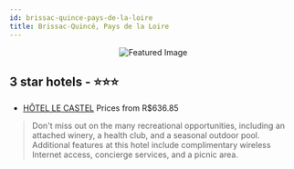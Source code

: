 ```yaml
---
id: brissac-quince-pays-de-la-loire
title: Brissac-Quincé, Pays de la Loire
---
```


<center><img src="https://i.travelapi.com/hotels/16000000/15240000/15236300/15236204/691aa3df_b.jpg" alt="Featured Image" /></center>


##  3 star hotels - ⭐️⭐️⭐️

-    [HÔTEL LE CASTEL](https://us.hurb.com/hotels/brissac-quince/hotel-le-castel-JNP-JP324757?cmp=18055) Prices from R$636.85
   > Don't miss out on the many recreational opportunities, including an attached winery, a health club, and a seasonal outdoor pool. Additional features at this hotel include complimentary wireless Internet access, concierge services, and a picnic area. 
